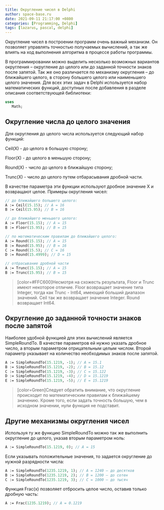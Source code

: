 ```yaml
---
title: Округление чисел в Delphi
author: space-base.ru
date: 2021-09-11 21:17:00 +0800
categories: [Programming, Delphi]
tags: [lazarus, pascal, delphi]
---
```

Округление чисел в построении программ очень важный механизм. Он позволяет управлять точностью получаемых вычислений, а так же влиять на ход выполнения алгоритма в процессе работы программы.

В программировании можно выделить несколько возможных вариантов округления – округление до целого или до заданной точности знаков после запятой. Так же оно различается по механизму округления – до ближайшего целого, в сторону большего целого или наименьшего целого значения. Для всех этих задач в Delphi используется набор математических функций, доступных после добавления в разделе описания соответствующей библиотеки:
```pascal
uses
   Math;
```
## Округление числа до целого значения
Для округления до целого числа используется следующий набор функций:

Ceil(X) - до целого в большую сторону;

Floor(X) - до целого в меньшую сторону;

Round(X) - число до целого в ближайшую сторону;

Trunc(X) - число до целого путем отбарасывания дробной части.

В качестве параметра эти функции используют дробное значение X и возвращают целое. Примеры округления чисел:
```pascal
// до ближайшего большего целого:
A := Ceil(15.15); // A = 16
В := Ceil(15.95); // В = 16

// до ближайшего меньшего целого:
A := Floor(15.15); // A = 15
В := Floor(15.95); // В = 15

// по математическим правилам до ближайшего целого:
A := Round(15.15); // A = 15
B := Round(15.95); // B = 16
C := Round(15.5); // C = 16
D := Round(15.4999); // D = 15

// отбрасывание дробной части
A := Trunc(15.15); // A = 15
В := Trunc(15.95); // В = 15
```
> [color=#FFC600]Несмотря на схожесть результата, Floor и Trunc имеют некоторое отличие. Floor возвращает значение типа Integer, тогда как Trunc - Int64, имеющий больший диапазон значений. Ceil так же возвращает значение Integer. Round возвращает Int64.

## Округление до заданной точности знаков после запятой

Наиболее удобной функцией для этих вычислений является SimpleRoundTo. В качестве параметров ей нужно указать дробное число, а вторым параметром отрицательным целым числом. Второй параметр указывает на количество необходимых знаков после запятой.
```pascal
A := SimpleRoundTo(15.1219, -1); // A = 15.1
B := SimpleRoundTo(15.1219, -2); // B = 15.12
C := SimpleRoundTo(15.1219, -3); // C = 15.122
D := SimpleRoundTo(15.1219, -4); // D = 15.1219
E := SimpleRoundTo(15.1219, -5); // E = 15.1219
```
> [color=Green]Следует обратить внимание, что округление происходит по математическим правилам к ближайшему значению. Кроме того, если задать точность большую, чем в исходном значении, нули функция не подставит.

## Другие механизмы округления чисел

Используя ту же функцию SimpleRoundTo можно так же выполнить округление до целого, указав вторым параметром ноль:

```pascal
A := SimpleRoundTo(15.1219, 0); // A = 15
```

Если указывать положительные значения, то задается округление до нужной разрядности числа:

```pascal
A := SimpleRoundTo(1235.1219, 1); // A = 1240 – до десятков
B := SimpleRoundTo(1235.1219, 2); // B = 1200 – до сотен
C := SimpleRoundTo(1235.1219, 3); // C = 1000 – до тысяч
```

Функция Frac(x) позволяет отбросить целое число, оставив только дробную часть:

```pascal
A := Frac(1235.1219); // A = 0.1219
```


